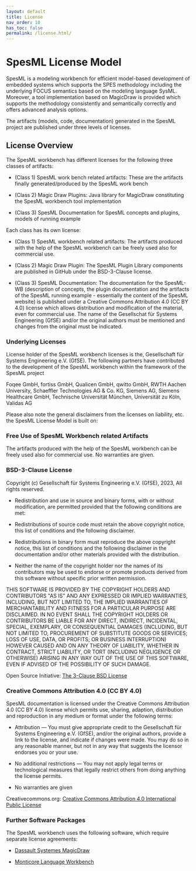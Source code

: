 ```yaml
---
layout: default
title: License
nav_order: 10
has_toc: false
permalink: /license.html/
---
```


# SpesML License Model

SpesML is a modeling workbench for efficient model-based development of embedded systems which supports the SPES methodology including the underlying FOCUS semantics based on the modeling language SysML. Moreover, a tool implementation based on MagicDraw is provided which supports the methodology consistently and semantically correctly and offers advanced analysis options.

The artifacts (models, code, documentation) generated in the SpesML project are published under three levels of licenses.

## License Overview

The SpesML workbench has different licenses for the following three classes of artifacts:

* (Class 1) SpesML work bench related artifacts: These are the artifacts finally generated/produced by the SpesML work bench

* (Class 2) Magic Draw Plugins: Java library for MagicDraw constituting the SpesML workbench tool implementation

* (Class 3) SpesML Documentation for SpesML concepts and plugins, models of running example

Each class has its own license:

* (Class 1) SpesML workbench related artifacts: The artifacts produced with the help of the SpesML workbench can be freely used also for commercial use.

* (Class 2) Magic Draw Plugin: The SpesML Plugin Library components are published in GitHub under the BSD-3-Clause license.

* (Class 3) SpesML Documentation: The documentation for the SpesML-WB (description of concepts, the plugin documentation and the artifacts of the SpesML running example - essentially the content of the SpesML website) is published under a Creative Commons Attribution 4.0 (CC BY 4.0) license which allows distribution and modification of the material, even for commercial use. The name of the Gesellschat für Systems Engineering (GfSE) and/or the original authors must be mentioned and changes from the original must be indicated.

### Underlying Licenses

License holder of the SpesML workbench licenses is the, Gesellschaft für Systems Engineering e.V. (GfSE). The following partners have contributed to the development of the SpesML workbench within the framework of the SpesML project

Foqee GmbH, fortiss GmbH, Qualicen GmbH, qwitto GmbH, RWTH Aachen University, Schaeffler Technologies AG & Co. KG, Siemens AG, Siemens Healthcare GmbH, Technische Universität München, Universität zu Köln, Validas AG

Please also note the general disclaimers from the licenses on liability, etc. the SpesML License Model is built on:
### Free Use of SpesML Workbench related Artifacts

The artifacts produced with the help of the SpesML workbench can be freely used also for commercial use. No warranties are given.
### BSD-3-Clause License

Copyright (c) Gesellschaft für Systems Engineering e.V. (GfSE), 2023, All rights reserved.

* Redistribution and use in source and binary forms, with or without modification, are permitted provided that the following conditions are met:

* Redistributions of source code must retain the above copyright notice, this list of conditions and the following disclaimer.

* Redistributions in binary form must reproduce the above copyright notice, this list of conditions and the following disclaimer in the documentation and/or other materials provided with the distribution.
* Neither the name of the copyright holder nor the names of its contributors may be used to endorse or promote products derived from this software without specific prior written permission.

THIS SOFTWARE IS PROVIDED BY THE COPYRIGHT HOLDERS AND CONTRIBUTORS "AS IS" AND ANY EXPRESSED OR IMPLIED WARRANTIES, INCLUDING, BUT NOT LIMITED TO, THE IMPLIED WARRANTIES OF MERCHANTABILITY AND FITNESS FOR A PARTICULAR PURPOSE ARE DISCLAIMED. IN NO EVENT SHALL THE COPYRIGHT HOLDERS OR CONTRIBUTORS BE LIABLE FOR ANY DIRECT, INDIRECT, INCIDENTAL, SPECIAL, EXEMPLARY, OR CONSEQUENTIAL DAMAGES (INCLUDING, BUT NOT LIMITED TO, PROCUREMENT OF SUBSTITUTE GOODS OR SERVICES; LOSS OF USE, DATA, OR PROFITS; OR BUSINESS INTERRUPTION) HOWEVER CAUSED AND ON ANY THEORY OF LIABILITY, WHETHER IN CONTRACT, STRICT LIABILITY, OR TORT (INCLUDING NEGLIGENCE OR OTHERWISE) ARISING IN ANY WAY OUT OF THE USE OF THIS SOFTWARE, EVEN IF ADVISED OF THE POSSIBILITY OF SUCH DAMAGE.

Open Source Initiative: [The 3-Clause BSD License](https://opensource.org/licenses/BSD-3-Clause)
### Creative Commons Attribution 4.0 (CC BY 4.0)

SpesML documentation is licensed under the Creative Commons Attribution 4.0 (CC BY 4.0) license which permits use, sharing, adaption, distribution and reproduction in any medium or format under the following terms:

* Attribution — You must give appropriate credit to the Gesellschaft für Systems Engineering e.V. (GfSE), and/or the original authors, provide a link to the license, and indicate if changes were made. You may do so in any reasonable manner, but not in any way that suggests the licensor endorses you or your use.

* No additional restrictions — You may not apply legal terms or technological measures that legally restrict others from doing anything the license permits.

* No warranties are given

Creativecommons.org: [Creative Commons Attribution 4.0 International Public License](https://creativecommons.org/licenses/by/4.0/legalcode)

 
### Further Software Packages

The SpesML workbench uses the following software, which require separate license agreements:

* [Dassault Systemes MagicDraw](https://docs.nomagic.com/display/NMDOC/Installation+and+licensing)

* [Monticore Language Workbench](https://monticore.github.io/monticore/00.org/Licenses/LICENSE-MONTICORE-3-LEVEL/)
